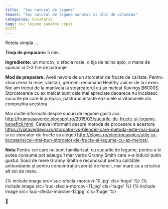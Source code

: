 ```yaml
---
title:  "Suc natural de legume"
teaser: "Suc natural de legume sanatos si plin de vitamine"
categories: bucatarie
tags: suc legume sanatos copii
draft
---
```

Reteta simpla ...

**Timp de preparare:** 5 min.

**Ingrediente:** un morcov, o sfecla rosie, o tija de telina apio, o mana de spanac si 2-3 fire de patrunjel.

**Mod de preparare:** Aveti nevoie de un storcator de fructe de calitate. Pentru stoarcerea la rece, vlastari, germeni recomand Healthy Juicer de la Lexen. Noi am trecut de la manivela la stoarcatorul cu ax melcat Kuvings B6000S. Storcatoarele cu ax melcat sunt cele mai apreciate deoarece nu incalzesc sucurile pe care le prepara, pastrand intacte enzimele si vitaminele din compozitia acestora.

Mai multe informatii despre sucuri de legume gasiti aici: http://frumoasaverde.blogspot.ro/2015/03/sucurile-de-fructe-si-legume-beneficii.html.
Cateva informatii despre metoda de procesare a acestora https://viataverdeviu.ro/storcator-vs-blender-care-metoda-este-mai-buna si
ce storcator de fructe sa alegeti http://clovis.ro/electrocasnice/utile-in-bucatarie/cel-mai-bun-storcator-de-fructe-si-legume-cu-ax-melcat/.

**Nota** Pentru cei care nu sunt familiarizati cu sucurile de legume, pentru a le putea consuma pot adauga 1 mar verde Granny Smith care v-a indulci putin gustul. Soiul de mere Granny Smith e recunoscut pentru calitățile antioxidante și pentru concentrația sporită de fenoli, mai mare ca a oricărui alt soi de mere.

{% include image src='suc-sfecla-morcovi-10.jpg' cls='huge' %}
{% include image src='suc-sfecla-morcovi-11.jpg' cls='huge' %}
{% include image src='suc-sfecla-morcovi-12.jpg' cls='huge' %}

:sunflower:
